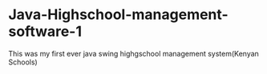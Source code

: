 # Java-Highschool-management-software-1
This was my first ever java swing highgschool management system(Kenyan Schools)
